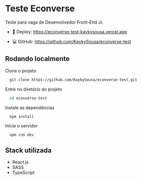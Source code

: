# Teste Econverse

Teste para vaga de Desenvolvedor Front-End Jr.

-   🚀 Deploy: https://econverse-test-kaykysousa.vercel.app

-   💻 GitHub: https://github.com/KaykySousa/econverse-test

## Rodando localmente

Clone o projeto

```bash
  git clone https://github.com/KaykySousa/econverse-test.git
```

Entre no diretório do projeto

```bash
  cd econverse-test
```

Instale as dependências

```bash
  npm install
```

Inicie o servidor

```bash
  npm run dev
```

## Stack utilizada

-   React.js
-   SASS
-   TypeScript
